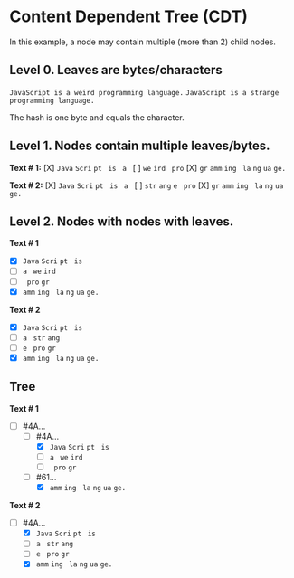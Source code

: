 # Content Dependent Tree (CDT)

In this example, a node may contain multiple (more than 2) child nodes.

## Level 0. Leaves are bytes/characters

`JavaScript is a weird programming language.`
`JavaScript is a strange programming language.`

The hash is one byte and equals the character.

## Level 1. Nodes contain multiple leaves/bytes.

**Text # 1:**
[X] `Java` `Scri` `pt ` `is ` `a `
[ ] `we` `ird` ` pro` [X] `gr` `amm` `ing` ` la` `ng` `ua` `ge.`

**Text # 2:** [X] `Java` `Scri` `pt ` `is ` `a ` [ ] `str` `ang` `e ` `pro` [X] `gr` `amm` `ing` ` la` `ng` `ua` `ge.`

## Level 2. Nodes with nodes with leaves.

**Text # 1**

- [X] `Java` `Scri` `pt ` `is `
- [ ] `a ` `we` `ird`
- [ ] ` pro` `gr`
- [X] `amm` `ing` ` la` `ng` `ua` `ge.`

**Text # 2**

- [X] `Java` `Scri` `pt ` `is `
- [ ] `a ` `str` `ang`
- [ ] `e ` `pro` `gr`
- [X] `amm` `ing` ` la` `ng` `ua` `ge.`

## Tree

**Text # 1**

- [ ] #4A...
  - [ ] #4A...
    - [X] `Java` `Scri` `pt ` `is `
    - [ ] `a ` `we` `ird`
    - [ ] ` pro` `gr`
  - [ ] #61...
    - [X] `amm` `ing` ` la` `ng` `ua` `ge.`

**Text # 2**

- [ ] #4A...
  - [X] `Java` `Scri` `pt ` `is `
  - [ ] `a ` `str` `ang`
  - [ ] `e ` `pro` `gr`
  - [X] `amm` `ing` ` la` `ng` `ua` `ge.`
